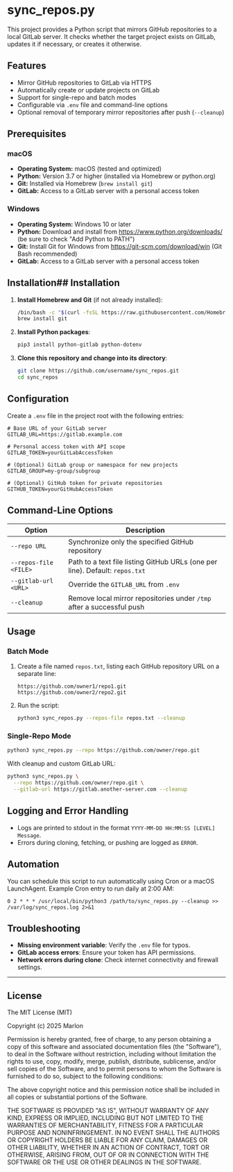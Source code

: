 # sync_repos.py

This project provides a Python script that mirrors GitHub repositories to a local GitLab server. It checks whether the target project exists on GitLab, updates it if necessary, or creates it otherwise.

## Features

- Mirror GitHub repositories to GitLab via HTTPS
- Automatically create or update projects on GitLab
- Support for single-repo and batch modes
- Configurable via `.env` file and command-line options
- Optional removal of temporary mirror repositories after push (`--cleanup`)

## Prerequisites

### macOS
- **Operating System:** macOS (tested and optimized)
- **Python:** Version 3.7 or higher (installed via Homebrew or python.org)
- **Git:** Installed via Homebrew (`brew install git`)
- **GitLab:** Access to a GitLab server with a personal access token

### Windows
- **Operating System:** Windows 10 or later
- **Python:** Download and install from https://www.python.org/downloads/ (be sure to check "Add Python to PATH")
- **Git:** Install Git for Windows from https://git-scm.com/download/win (Git Bash recommended)
- **GitLab:** Access to a GitLab server with a personal access token

## Installation## Installation

1. **Install Homebrew and Git** (if not already installed):
   ```bash
   /bin/bash -c "$(curl -fsSL https://raw.githubusercontent.com/Homebrew/install/HEAD/install.sh)"
   brew install git
   ```

2. **Install Python packages**:
   ```bash
   pip3 install python-gitlab python-dotenv
   ```

3. **Clone this repository and change into its directory**:
   ```bash
   git clone https://github.com/username/sync_repos.git
   cd sync_repos
   ```

## Configuration

Create a `.env` file in the project root with the following entries:

```dotenv
# Base URL of your GitLab server
GITLAB_URL=https://gitlab.example.com

# Personal access token with API scope
GITLAB_TOKEN=yourGitLabAccessToken

# (Optional) GitLab group or namespace for new projects
GITLAB_GROUP=my-group/subgroup

# (Optional) GitHub token for private repositories
GITHUB_TOKEN=yourGitHubAccessToken
``` 

## Command-Line Options

| Option                  | Description                                                                       |
|-------------------------|-----------------------------------------------------------------------------------|
| `--repo URL`            | Synchronize only the specified GitHub repository                                  |
| `--repos-file <FILE>`   | Path to a text file listing GitHub URLs (one per line). Default: `repos.txt`      |
| `--gitlab-url <URL>`    | Override the `GITLAB_URL` from `.env`                                             |
| `--cleanup`             | Remove local mirror repositories under `/tmp` after a successful push              |

## Usage

### Batch Mode

1. Create a file named `repos.txt`, listing each GitHub repository URL on a separate line:
   ```text
   https://github.com/owner1/repo1.git
   https://github.com/owner2/repo2.git
   ```

2. Run the script:
   ```bash
   python3 sync_repos.py --repos-file repos.txt --cleanup
   ```

### Single-Repo Mode

```bash
python3 sync_repos.py --repo https://github.com/owner/repo.git
``` 

With cleanup and custom GitLab URL:
```bash
python3 sync_repos.py \
  --repo https://github.com/owner/repo.git \
  --gitlab-url https://gitlab.another-server.com --cleanup
```

## Logging and Error Handling

- Logs are printed to stdout in the format `YYYY-MM-DD HH:MM:SS [LEVEL] Message`.
- Errors during cloning, fetching, or pushing are logged as `ERROR`.

## Automation

You can schedule this script to run automatically using Cron or a macOS LaunchAgent. Example Cron entry to run daily at 2:00 AM:

```cron
0 2 * * * /usr/local/bin/python3 /path/to/sync_repos.py --cleanup >> /var/log/sync_repos.log 2>&1
```

## Troubleshooting

- **Missing environment variable**: Verify the `.env` file for typos.
- **GitLab access errors**: Ensure your token has API permissions.
- **Network errors during clone**: Check internet connectivity and firewall settings.

---

## License

The MIT License (MIT)

Copyright (c) 2025 Marlon

Permission is hereby granted, free of charge, to any person obtaining a copy
of this software and associated documentation files (the "Software"), to deal
in the Software without restriction, including without limitation the rights
to use, copy, modify, merge, publish, distribute, sublicense, and/or sell
copies of the Software, and to permit persons to whom the Software is
furnished to do so, subject to the following conditions:

The above copyright notice and this permission notice shall be included in
all copies or substantial portions of the Software.

THE SOFTWARE IS PROVIDED "AS IS", WITHOUT WARRANTY OF ANY KIND, EXPRESS OR
IMPLIED, INCLUDING BUT NOT LIMITED TO THE WARRANTIES OF MERCHANTABILITY,
FITNESS FOR A PARTICULAR PURPOSE AND NONINFRINGEMENT. IN NO EVENT SHALL THE
AUTHORS OR COPYRIGHT HOLDERS BE LIABLE FOR ANY CLAIM, DAMAGES OR OTHER
LIABILITY, WHETHER IN AN ACTION OF CONTRACT, TORT OR OTHERWISE, ARISING FROM,
OUT OF OR IN CONNECTION WITH THE SOFTWARE OR THE USE OR OTHER DEALINGS IN THE
SOFTWARE.

